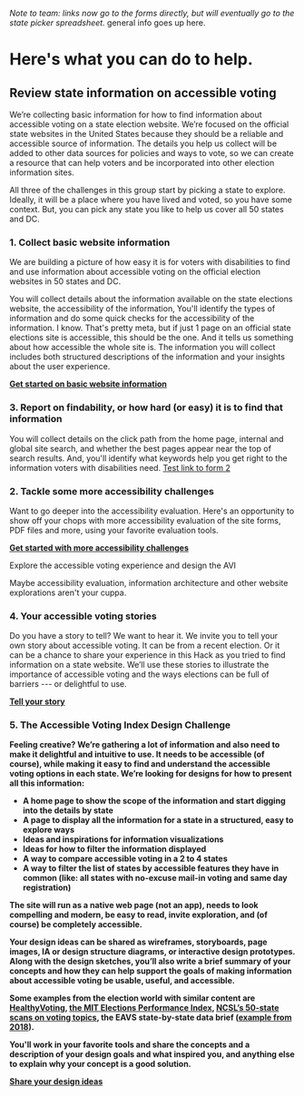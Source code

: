 <em>Note to team: links now go to the forms directly, but will eventually go to the state picker spreadsheet.</em>
general info goes up here.

<h1>Here's what you can do to help.</h1>

<h2>Review state information on accessible voting</h2>
<p>We’re collecting basic information for how to find information about accessible voting on a state election website. We’re focused on the official state websites in the United States because they should be a reliable and accessible source of information. The details you help us collect will be added to other data sources for policies and ways to vote, so we can create a resource that can help voters and be incorporated into other election information sites.</p>

<p>All three of the challenges in this group start by picking a state to explore. Ideally, it will be a place where you have lived and voted, so you have some context. But, you can pick any state you like to help us cover all 50 states and DC.</p>

<h3>1. Collect basic website information</h3>
<p>We are building a picture of how easy it is for voters with disabilities to find and use information about accessible voting on the official election websites in 50 states and DC.</p>

<p>You will collect details about the information available on the state elections website, the accessibility of the information, You'll identify the types of information and do some quick checks for the accessibility of the information. I know. That's pretty meta, but if just 1 page on an official state elections site is accessible, this should be the one. And it tells us something about how accessible the whole site is. The information you will collect includes both structured descriptions of the information and your insights about the user experience. </p>

<p><b><a href="https://www.jotform.com/form/212706217322143">Get started on basic website information</a></b></p>

<h3>3. Report on findability, or how hard (or easy) it is to find that information</h3>
<p>You will collect details on the click path from the home page, internal and global site search, and whether the best pages appear near the top of search results. And, you'll identify what keywords help you get right to the information voters with disabilities need. <a href="https://www.jotform.com/form/212714629843157">Test link to form 2</a></p>

<H3>2. Tackle some more accessibility challenges</h3>
<p>Want to go deeper into the accessibility evaluation. Here's an opportunity to show off your chops with more accessibility evaluation of the site forms, PDF files and more, using your favorite evaluation tools.</p>

<p><b><a href="https://www.jotform.com/form/212714795547162">Get started with more accessibility challenges</a></b></p

<h2>Explore the accessible voting experience and design the AVI</h2>
<p>Maybe accessibility evaluation, information architecture and other website explorations aren't your cuppa. 

<h3>4. Your accessible voting stories</h3>
<p>Do you have a story to tell? We want to hear it. We invite you to tell your own story about accessible voting. It can be from a recent election. Or it can be a chance to share your experience in this Hack as you tried to find information on a state website. We’ll use these stories to illustrate the importance of accessible voting and the ways elections can be full of barriers --- or delightful to use.</p>

<p><b><a href="https://www.jotform.com/form/212714795547162">Tell your story</a><b></p>

<h3>5. The Accessible Voting Index Design Challenge</h3>
<p>Feeling creative? We’re gathering a lot of information and also need to make it delightful and intuitive to use. It needs to be accessible (of course), while making it easy to find and understand the accessible voting options in each state. We’re looking for designs for how to present all this information:<p>
<ul>
<li>A home page to show the scope of the information and start digging into the details by state</li>
  <li>A page to display all the information for a state in a structured, easy to explore ways</li>
  <li>Ideas and inspirations for information visualizations</li>
  <li>Ideas for how to filter the information displayed</li>
  <li>A way to compare accessible voting in a 2 to 4 states</li>
<li>A way to filter the list of states by accessible features they have in common (like: all states with no-excuse mail-in voting and same day registration)</li>
</ul>
<p>The site will run as a native web page (not an app), needs to look compelling and modern, be easy to read, invite exploration, and (of course) be completely accessible.</p>

<p>Your design ideas can be shared as wireframes, storyboards, page images, IA or design structure diagrams, or interactive design prototypes.
Along with the design sketches, you’ll also write a brief summary of your concepts and how they can help support the goals of making information about accessible voting be usable, useful, and accessible.</p>

Some examples from the election world with similar content are <a href="https://www.healthyvoting.org/">HealthyVoting</a>, <a href="https://elections.mit.edu/#/data/map">the MIT Elections Performance Index</a>, <a href="https://www.ncsl.org/research/elections-and-campaigns/absentee-and-mail-voting-policies-in-effect-for-the-2020-election.aspx">NCSL’s 50-state scans on voting topics</a>, the EAVS state-by-state data brief (<a href="https://www.ncsl.org/research/elections-and-campaigns/absentee-and-mail-voting-policies-in-effect-for-the-2020-election.aspx">example from 2018</a>).

<p>You'll work in your favorite tools and share the concepts and a description of your design goals and what inspired you, and anything else to explain why your concept is a good solution.</p>

  <p><b><a href="https://www.jotform.com/form/212715475040146">Share your design ideas</a></b></p>
